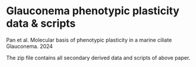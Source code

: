 # Glauconema phenotypic plasticity data & scripts

Pan et al. Molecular basis of phenotypic plasticity in a marine ciliate Glauconema. 2024

The zip file contains all secondary derived data and scripts of above paper.


